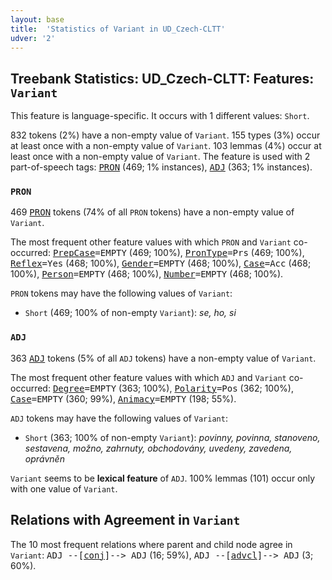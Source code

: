 ```yaml
---
layout: base
title:  'Statistics of Variant in UD_Czech-CLTT'
udver: '2'
---
```


## Treebank Statistics: UD_Czech-CLTT: Features: `Variant`

This feature is language-specific.
It occurs with 1 different values: `Short`.

832 tokens (2%) have a non-empty value of `Variant`.
155 types (3%) occur at least once with a non-empty value of `Variant`.
103 lemmas (4%) occur at least once with a non-empty value of `Variant`.
The feature is used with 2 part-of-speech tags: <tt><a href="cs_cltt-pos-PRON.html">PRON</a></tt> (469; 1% instances), <tt><a href="cs_cltt-pos-ADJ.html">ADJ</a></tt> (363; 1% instances).

### `PRON`

469 <tt><a href="cs_cltt-pos-PRON.html">PRON</a></tt> tokens (74% of all `PRON` tokens) have a non-empty value of `Variant`.

The most frequent other feature values with which `PRON` and `Variant` co-occurred: <tt><a href="cs_cltt-feat-PrepCase.html">PrepCase</a></tt><tt>=EMPTY</tt> (469; 100%), <tt><a href="cs_cltt-feat-PronType.html">PronType</a></tt><tt>=Prs</tt> (469; 100%), <tt><a href="cs_cltt-feat-Reflex.html">Reflex</a></tt><tt>=Yes</tt> (468; 100%), <tt><a href="cs_cltt-feat-Gender.html">Gender</a></tt><tt>=EMPTY</tt> (468; 100%), <tt><a href="cs_cltt-feat-Case.html">Case</a></tt><tt>=Acc</tt> (468; 100%), <tt><a href="cs_cltt-feat-Person.html">Person</a></tt><tt>=EMPTY</tt> (468; 100%), <tt><a href="cs_cltt-feat-Number.html">Number</a></tt><tt>=EMPTY</tt> (468; 100%).

`PRON` tokens may have the following values of `Variant`:

* `Short` (469; 100% of non-empty `Variant`): <em>se, ho, si</em>

### `ADJ`

363 <tt><a href="cs_cltt-pos-ADJ.html">ADJ</a></tt> tokens (5% of all `ADJ` tokens) have a non-empty value of `Variant`.

The most frequent other feature values with which `ADJ` and `Variant` co-occurred: <tt><a href="cs_cltt-feat-Degree.html">Degree</a></tt><tt>=EMPTY</tt> (363; 100%), <tt><a href="cs_cltt-feat-Polarity.html">Polarity</a></tt><tt>=Pos</tt> (362; 100%), <tt><a href="cs_cltt-feat-Case.html">Case</a></tt><tt>=EMPTY</tt> (360; 99%), <tt><a href="cs_cltt-feat-Animacy.html">Animacy</a></tt><tt>=EMPTY</tt> (198; 55%).

`ADJ` tokens may have the following values of `Variant`:

* `Short` (363; 100% of non-empty `Variant`): <em>povinny, povinna, stanoveno, sestavena, možno, zahrnuty, obchodovány, uvedeny, zavedena, oprávněn</em>

`Variant` seems to be **lexical feature** of `ADJ`. 100% lemmas (101) occur only with one value of `Variant`.

## Relations with Agreement in `Variant`

The 10 most frequent relations where parent and child node agree in `Variant`:
<tt>ADJ --[<tt><a href="cs_cltt-dep-conj.html">conj</a></tt>]--> ADJ</tt> (16; 59%),
<tt>ADJ --[<tt><a href="cs_cltt-dep-advcl.html">advcl</a></tt>]--> ADJ</tt> (3; 60%).

